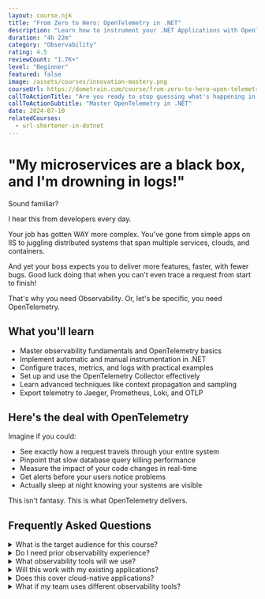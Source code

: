 ```yaml
---
layout: course.njk
title: "From Zero to Hero: OpenTelemetry in .NET"
description: "Learn how to instrument your .NET Applications with OpenTelemetry."
duration: "4h 22m"
category: "Observability"
rating: 4.5
reviewCount: "1.7K+"
level: "Beginner"
featured: false
image: /assets/courses/innovation-mastery.png
courseUrl: https://dometrain.com/course/from-zero-to-hero-open-telemetry-in-dotnet/?ref=gui-ferreira&affcode=1115529_k5a22dj8&&promo=website&promotion=website
callToActionTitle: "Are you ready to stop guessing what's happening in your systems?"
callToActionSubtitle: "Master OpenTelemetry in .NET"
date: 2024-07-10
relatedCourses:
  - url-shortener-in-dotnet
---
```


# "My microservices are a black box, and I'm drowning in logs!"

Sound familiar?

I hear this from developers every day.

Your job has gotten WAY more complex. You've gone from simple apps on IIS to juggling distributed systems that span multiple services, clouds, and containers.

And yet your boss expects you to deliver more features, faster, with fewer bugs. Good luck doing that when you can't even trace a request from start to finish!

That's why you need Observability. Or, let's be specific, you need OpenTelemetry.

## What you'll learn

- Master observability fundamentals and OpenTelemetry basics
- Implement automatic and manual instrumentation in .NET
- Configure traces, metrics, and logs with practical examples
- Set up and use the OpenTelemetry Collector effectively
- Learn advanced techniques like context propagation and sampling
- Export telemetry to Jaeger, Prometheus, Loki, and OTLP

## Here's the deal with OpenTelemetry

Imagine if you could:

- See exactly how a request travels through your entire system
- Pinpoint that slow database query killing performance
- Measure the impact of your code changes in real-time
- Get alerts before your users notice problems
- Actually sleep at night knowing your systems are visible

This isn't fantasy. This is what OpenTelemetry delivers.


## Frequently Asked Questions

<div class="space-y-4">
<details class="bg-gray-50 dark:bg-gray-900 rounded-2xl px-8 transition-colors">
<summary class="flex flex-1 items-center justify-between py-6 text-left font-medium text-gray-900 dark:text-white hover:no-underline transition-colors">
What is the target audience for this course?
</summary>
<div class="pb-6 text-gray-600 dark:text-gray-300">
This course is designed for .NET developers who want to implement proper observability in their applications. It's perfect for developers and DevOps engineers working with distributed systems or microservices.
</div>
</details>

<details class="bg-gray-50 dark:bg-gray-900 rounded-2xl px-8 transition-colors">
<summary class="flex flex-1 items-center justify-between py-6 text-left font-medium text-gray-900 dark:text-white hover:no-underline transition-colors">
Do I need prior observability experience?
</summary>
<div class="pb-6 text-gray-600 dark:text-gray-300">
No prior observability experience is needed. We'll start with the basics and progressively move to advanced topics. Basic .NET knowledge is required though.
</div>
</details>

<details class="bg-gray-50 dark:bg-gray-900 rounded-2xl px-8 transition-colors">
<summary class="flex flex-1 items-center justify-between py-6 text-left font-medium text-gray-900 dark:text-white hover:no-underline transition-colors">
What observability tools will we use?
</summary>
<div class="pb-6 text-gray-600 dark:text-gray-300">
We'll use OpenTelemetry with popular backends like Jaeger for traces, Prometheus for metrics, and Loki for logs. However, the principles you learn will work with any observability backend.
</div>
</details>

<details class="bg-gray-50 dark:bg-gray-900 rounded-2xl px-8 transition-colors">
<summary class="flex flex-1 items-center justify-between py-6 text-left font-medium text-gray-900 dark:text-white hover:no-underline transition-colors">
Will this work with my existing applications?
</summary>
<div class="pb-6 text-gray-600 dark:text-gray-300">
Yes! You'll learn both how to add OpenTelemetry to existing applications and how to design new applications with observability in mind. We cover both automatic and manual instrumentation.
</div>
</details>

<details class="bg-gray-50 dark:bg-gray-900 rounded-2xl px-8 transition-colors">
<summary class="flex flex-1 items-center justify-between py-6 text-left font-medium text-gray-900 dark:text-white hover:no-underline transition-colors">
Does this cover cloud-native applications?
</summary>
<div class="pb-6 text-gray-600 dark:text-gray-300">
Absolutely! We'll cover observability in cloud environments, including containerized applications and Kubernetes deployments. You'll learn best practices for cloud-native observability.
</div>
</details>

<details class="bg-gray-50 dark:bg-gray-900 rounded-2xl px-8 transition-colors">
<summary class="flex flex-1 items-center justify-between py-6 text-left font-medium text-gray-900 dark:text-white hover:no-underline transition-colors">
What if my team uses different observability tools?
</summary>
<div class="pb-6 text-gray-600 dark:text-gray-300">
OpenTelemetry is vendor-neutral and supports multiple backends. The concepts you learn will apply regardless of your chosen observability backend, and you can easily export data to different systems.
</div>
</details>
</div>
